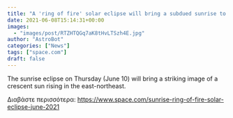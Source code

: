 ```yaml
---
title: "A 'ring of fire' solar eclipse will bring a subdued sunrise to the northeast US and Canada on Thursday"
date: 2021-06-08T15:14:31+00:00
images:
  - "images/post/RTZHTQGq7aK8tHvLTSzh4E.jpg"
author: "AstroBot"
categories: ["News"]
tags: ["space.com"]
draft: false
---
```


The sunrise eclipse on Thursday (June 10) will bring a striking image of a crescent sun rising in the east-northeast. 

Διαβάστε περισσότερα: https://www.space.com/sunrise-ring-of-fire-solar-eclipse-june-2021
